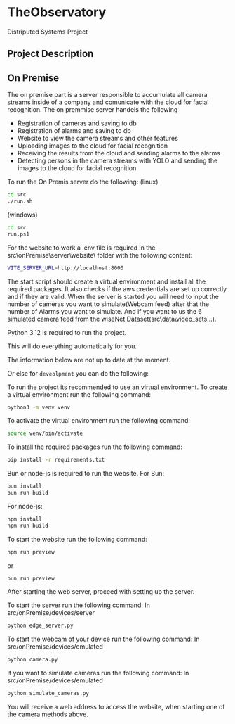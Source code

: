 # TheObservatory
Distriputed Systems Project

## Project Description 

## On Premise 
The on premise part is a server responsible to accumulate all camera streams inside of a company and 
comunicate with the cloud for facial recognition. 
The on premmise server handels the following 
- Registration of cameras and saving to db 
- Registration of alarms and saving to db 
- Website to view the camera streams and other features
- Uploading images to the cloud for facial recognition 
- Receiving the results from the cloud and sending alarms to the alarms 
- Detecting persons in the camera streams with YOLO and sending the images to the cloud for facial recognition 

To run the On Premis server do the following:
(linux) 
```bash 
cd src
./run.sh
```
(windows)
```bash
cd src
run.ps1
```
For the website to work a .env file is required in the src\onPremise\server\website\ folder with the following content:
```bash
VITE_SERVER_URL=http://localhost:8000
```

The start script should create a virtual environment and install all the required packages.
It also checks if the aws credentials are set up correctly and if they are valid.
When the server is started you will need to input the number of cameras you want to simulate(Webcam feed)
after that the number of Alarms you want to simulate. And if you want to us the 6 simulated camera feed 
from the wiseNet Dataset(src\data\video_sets\...).

Python 3.12 is required to run the project.

This will do everything automatically for you.


The information below are not up to date at the moment.

Or else for `deveolpment` you can do the following: 

To run the project its recommended to use an virtual environment. To create a virtual environment run the following command:
```bash
python3 -m venv venv
```
To activate the virtual environment run the following command:
```bash
source venv/bin/activate
```
To install the required packages run the following command:
```bash
pip install -r requirements.txt
```
Bun or node-js is required to run the website.
For Bun:
```bash
bun install
bun run build
```
For node-js:
```bash
npm install
npm run build
```
To start the website run the following command:
```bash
npm run preview
```
or
```bash
bun run preview
```
After starting the web server, proceed with setting up the server.

To start the server run the following command:
In src/onPremise/devices/server
```bash
python edge_server.py
```
To start the webcam of your device run the following command:
In src/onPremise/devices/emulated
```bash
python camera.py
```
If you want to simulate cameras run the following command:
In src/onPremise/devices/emulated
```bash
python simulate_cameras.py
```
You will receive a web address to access the website, when starting one of the camera methods above.
```